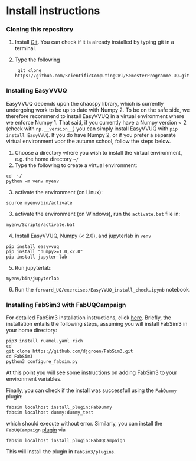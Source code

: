 # Install instructions

### Cloning this repository

1) Install [Git](https://git-scm.com/downloads). You can check if it is already installed by typing git in a terminal.
2) Type the following

   ```
    git clone https://github.com/ScientificComputingCWI/SemesterProgramme-UQ.git
   ```

### Installing EasyVVUQ

EasyVVUQ depends upon the chaospy library, which is currently undergoing work to be up to date with Numpy 2. To be on the safe side, we therefore recommend to install EasyVVUQ in a virtual environment where we enforce Numpy 1. That said, if you currently have a Numpy version < 2 (check with `np.__version__`) you can simply install EasyVVUQ with `pip install EasyVVUQ`. If you do have Numpy 2, or if you prefer a separate virtual environment voor the autumn school, follow the steps below.

1) Choose a directory where you wish to install the virtual environment, e.g. the home directory `~/`
2) Type the following to create a virtual environment:

```
cd  ~/
python -m venv myenv
```

3) activate the environment (on Linux):

```
source myenv/bin/activate
```

3) activate the environment (on Windows), run the `activate.bat` file in:

```
myenv/Scripts/activate.bat
```

4) Install EasyVVUQ, Numpy (< 2.0), and jupyterlab in `venv`

```
pip install easyvvuq
pip install "numpy>=1.0,<2.0"
pip install jupyter-lab
```

5) Run jupyterlab:

```
myenv/bin/jupyterlab
```

6) Run the `forward_UQ/exercises/EasyVVUQ_install_check.ipynb` notebook.

### Installing FabSim3 with FabUQCampaign

For detailed FabSim3 installation instructions, click [here](https://fabsim3.readthedocs.io/en/latest/installation/). Briefly, the installation entails the following steps, assuming you will install FabSim3 in your home directory:

```
pip3 install ruamel.yaml rich
cd
git clone https://github.com/djgroen/FabSim3.git
cd FabSim3
python3 configure_fabsim.py
```

At this point you will see some instructions on adding FabSim3 to your environment variables.

Finally, you can check if the install was successfull using the `FabDummy` plugin:

```
fabsim localhost install_plugin:FabDummy
fabsim localhost dummy:dummy_test
```

which should execute without error. Similarly, you can install the `FabUQCampaign` [plugin](https://github.com/wedeling/FabUQCampaign) via

```
fabsim localhost install_plugin:FabUQCampaign
```

This will install the plugin in `FabSim3/plugins`.
